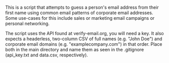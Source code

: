 This is a script that attempts to guess a person's email address from their first name using common email patterns of corporate email addresses. Some use-cases for this include sales or marketing email campaigns or personal networking.

The script uses the API found at verify-email.org, you will need a key. It also expects a headerless, two-column CSV of full names (e.g. "John Doe") and corporate email domains (e.g. "examplecompany.com") in that order. Place both in the main directory and name them as seen in the .gitignore (api_key.txt and data.csv, respectively).
